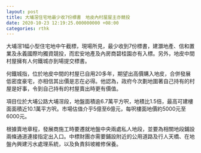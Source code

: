 ```yaml
---
layout: post
title: 大埔滘住宅地最少收7份標書　地皮內村屋屋主亦競投
date: 2020-10-23 12:19:25.000000000 +08:00
categories: rthk
---
```


大埔滘1幅小型住宅地中午截標，現場所見，最少收到7份標書，建灝地產、信和置業及永義國際均獨資競投，而宏安地產及內房商碧桂園亦有入標。另外，地皮中間村屋擁有人何鐵城亦到場提交標書。

何鐵城指，位於地皮中間的村屋已自用20多年，期望出高價購入地皮，合併發展低密度豪宅，亦相信其出價是志在必得。他認為，政府今次劃地圍著自己持有的村屋是好事，令到自己持有的村屋賣出時更有價值。

項目位於大埔公路大埔滘段，地盤面積逾6.7萬平方呎，地積比1.5倍，最高可建樓面面積近10.1萬平方呎。市場估值介乎5億至6億元，每呎樓面地價約5000元至6000元。

根據賣地章程，發展商施工時要遷就地盤中央兩處私人地段，並要為相關地段鋪設兩條通道連接指定出入口。中標財團亦需要鋪設附近的公用道路及行人天橋、在地盤內興建污水處理系統，以及負責斜坡維修保養。
